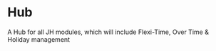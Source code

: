 Hub
===

A Hub for all JH modules, which will include Flexi-Time, Over Time &amp; Holiday management
